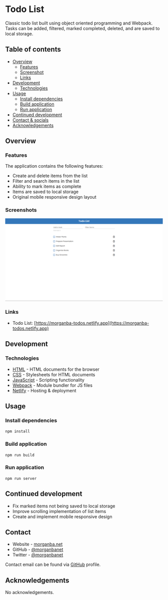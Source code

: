 # Todo List

Classic todo list built using object oriented programming and Webpack. Tasks can be added, filtered, marked completed, deleted, and are saved to local storage.

## Table of contents

- [Overview](#overview)
  - [Features](#features)
  - [Screenshot](#screenshot)
  - [Links](#links)
- [Development](#development)
  - [Technologies](#technologies)
- [Usage](#usage)
  - [Install dependencies](#install-dependencies)
  - [Build application](#build-application)
  - [Run application](#run-application)
- [Continued development](#continued-development)
- [Contact & socials](#contact)
- [Acknowledgements](#acknowledgements)

## Overview

### Features

The application contains the following features:

- Create and delete items from the list
- Filter and search items in the list
- Ability to mark items as complete
- Items are saved to local storage
- Original mobile responsive design layout

### Screenshots

![screenshot](./screenshot.jpg)

### Links

- Todo List: [https://morganba-todos.netlify.app](https://morganba-todos.netlify.app)

## Development

### Technologies

- [HTML](https://developer.mozilla.org/en-US/docs/Web/HTML) - HTML documents for the browser
- [CSS](https://developer.mozilla.org/en-US/docs/Web/CSS) - Stylesheets for HTML documents
- [JavaScript](https://developer.mozilla.org/en-US/docs/Web/javascript) - Scripting functionality
- [Webpack](https://webpack.js.org/) - Module bundler for JS files
- [Netlify](https://www.netlify.com/) - Hosting & deployment

## Usage

### Install dependencies

```
npm install
```

### Build application

```
npm run build
```

### Run application

```
npm run server
```

## Continued development

- Fix marked items not being saved to local storage
- Improve scrolling implementation of list items
- Create and implement mobile responsive design

## Contact

- Website - [morganba.net](morganba.net)
- GitHub - [@morganbanet](https://github.com/morganbanet)
- Twitter - [@morganbanet](https://twitter.com/morganbanet)

Contact email can be found via [GitHub](https://gist.github.com/morganbanet) profile.

## Acknowledgements

No acknowledgements.
